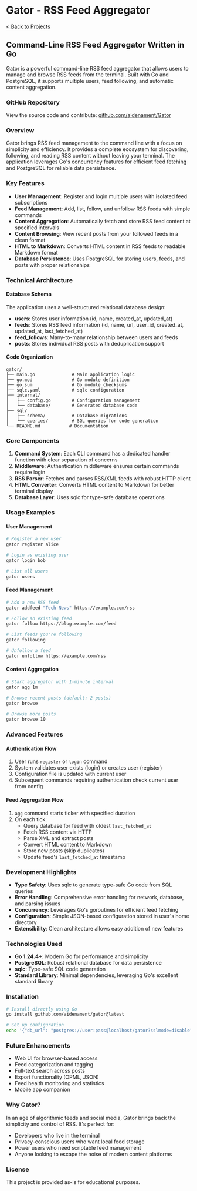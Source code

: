 # Gator - RSS Feed Aggregator

[< Back to Projects](/projects)

## Command-Line RSS Feed Aggregator Written in Go

Gator is a powerful command-line RSS feed aggregator that allows users to manage and browse RSS feeds from the terminal. Built with Go and PostgreSQL, it supports multiple users, feed following, and automatic content aggregation.

### GitHub Repository

View the source code and contribute: [github.com/aidenament/Gator](https://github.com/aidenament/Gator)

### Overview

Gator brings RSS feed management to the command line with a focus on simplicity and efficiency. It provides a complete ecosystem for discovering, following, and reading RSS content without leaving your terminal. The application leverages Go's concurrency features for efficient feed fetching and PostgreSQL for reliable data persistence.

### Key Features

- **User Management**: Register and login multiple users with isolated feed subscriptions
- **Feed Management**: Add, list, follow, and unfollow RSS feeds with simple commands
- **Content Aggregation**: Automatically fetch and store RSS feed content at specified intervals
- **Content Browsing**: View recent posts from your followed feeds in a clean format
- **HTML to Markdown**: Converts HTML content in RSS feeds to readable Markdown format
- **Database Persistence**: Uses PostgreSQL for storing users, feeds, and posts with proper relationships

### Technical Architecture

#### Database Schema

The application uses a well-structured relational database design:

- **users**: Stores user information (id, name, created_at, updated_at)
- **feeds**: Stores RSS feed information (id, name, url, user_id, created_at, updated_at, last_fetched_at)
- **feed_follows**: Many-to-many relationship between users and feeds
- **posts**: Stores individual RSS posts with deduplication support

#### Code Organization

```
gator/
├── main.go              # Main application logic
├── go.mod               # Go module definition
├── go.sum               # Go module checksums
├── sqlc.yaml            # sqlc configuration
├── internal/
│   ├── config.go        # Configuration management
│   └── database/        # Generated database code
├── sql/
│   ├── schema/          # Database migrations
│   └── queries/         # SQL queries for code generation
└── README.md           # Documentation
```

### Core Components

1. **Command System**: Each CLI command has a dedicated handler function with clear separation of concerns
2. **Middleware**: Authentication middleware ensures certain commands require login
3. **RSS Parser**: Fetches and parses RSS/XML feeds with robust HTTP client
4. **HTML Converter**: Converts HTML content to Markdown for better terminal display
5. **Database Layer**: Uses sqlc for type-safe database operations

### Usage Examples

#### User Management
```bash
# Register a new user
gator register alice

# Login as existing user
gator login bob

# List all users
gator users
```

#### Feed Management
```bash
# Add a new RSS feed
gator addfeed "Tech News" https://example.com/rss

# Follow an existing feed
gator follow https://blog.example.com/feed

# List feeds you're following
gator following

# Unfollow a feed
gator unfollow https://example.com/rss
```

#### Content Aggregation
```bash
# Start aggregator with 1-minute interval
gator agg 1m

# Browse recent posts (default: 2 posts)
gator browse

# Browse more posts
gator browse 10
```

### Advanced Features

#### Authentication Flow

1. User runs `register` or `login` command
2. System validates user exists (login) or creates user (register)
3. Configuration file is updated with current user
4. Subsequent commands requiring authentication check current user from config

#### Feed Aggregation Flow

1. `agg` command starts ticker with specified duration
2. On each tick:
   - Query database for feed with oldest `last_fetched_at`
   - Fetch RSS content via HTTP
   - Parse XML and extract posts
   - Convert HTML content to Markdown
   - Store new posts (skip duplicates)
   - Update feed's `last_fetched_at` timestamp

### Development Highlights

- **Type Safety**: Uses sqlc to generate type-safe Go code from SQL queries
- **Error Handling**: Comprehensive error handling for network, database, and parsing issues
- **Concurrency**: Leverages Go's goroutines for efficient feed fetching
- **Configuration**: Simple JSON-based configuration stored in user's home directory
- **Extensibility**: Clean architecture allows easy addition of new features

### Technologies Used

- **Go 1.24.4+**: Modern Go for performance and simplicity
- **PostgreSQL**: Robust relational database for data persistence
- **sqlc**: Type-safe SQL code generation
- **Standard Library**: Minimal dependencies, leveraging Go's excellent standard library

### Installation

```bash
# Install directly using Go
go install github.com/aidenament/gator@latest

# Set up configuration
echo '{"db_url": "postgres://user:pass@localhost/gator?sslmode=disable"}' > ~/.gatorconfig.json
```

### Future Enhancements

- Web UI for browser-based access
- Feed categorization and tagging
- Full-text search across posts
- Export functionality (OPML, JSON)
- Feed health monitoring and statistics
- Mobile app companion

### Why Gator?

In an age of algorithmic feeds and social media, Gator brings back the simplicity and control of RSS. It's perfect for:
- Developers who live in the terminal
- Privacy-conscious users who want local feed storage
- Power users who need scriptable feed management
- Anyone looking to escape the noise of modern content platforms

### License

This project is provided as-is for educational purposes.